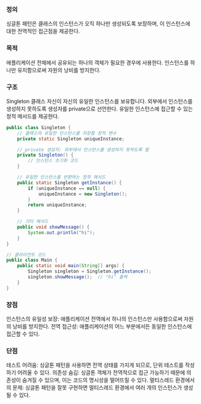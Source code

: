### 정의
싱글톤 패턴은 클래스의 인스턴스가 오직 하나만 생성되도록 보장하며, 
이 인스턴스에 대한 전역적인 접근점을 제공한다.

### 목적
애플리케이션 전체에서 공유되는 하나의 객체가 필요한 경우에 사용한다.
인스턴스를 하나만 유지함으로써 자원의 낭비를 방지한다.
### 구조
Singleton
클래스 자신이 자신의 유일한 인스턴스를 보유합니다.
외부에서 인스턴스를 생성하지 못하도록 생성자를 private으로 선언한다.
유일한 인스턴스에 접근할 수 있는 정적 메서드를 제공한다.

```java
public class Singleton {
    // 클래스의 유일한 인스턴스를 저장할 정적 변수
    private static Singleton uniqueInstance;

    // private 생성자: 외부에서 인스턴스를 생성하지 못하도록 함
    private Singleton() {
        // 인스턴스 초기화 코드
    }

    // 유일한 인스턴스를 반환하는 정적 메서드
    public static Singleton getInstance() {
        if (uniqueInstance == null) {
            uniqueInstance = new Singleton();
        }
        return uniqueInstance;
    }

    // 기타 메서드
    public void showMessage() {
        System.out.println("hi");
    }
}

// 클라이언트 코드
public class Main {
    public static void main(String[] args) {
        Singleton singleton = Singleton.getInstance();
        singleton.showMessage();  // "hi" 출력
    }
}

```

### 장점
인스턴스의 유일성 보장: 애플리케이션 전역에서 하나의 인스턴스만 사용함으로써 자원의 낭비를 방지한다.
전역 접근성: 애플리케이션의 어느 부분에서든 동일한 인스턴스에 접근할 수 있다.
### 단점
테스트 어려움: 싱글톤 패턴을 사용하면 전역 상태를 가지게 되므로, 단위 테스트를 작성하기 어려울 수 있다.
의존성 숨김: 싱글톤 객체가 전역적으로 접근 가능하기 때문에 의존성이 숨겨질 수 있으며, 이는 코드의 명시성을 떨어뜨릴 수 있다.
멀티스레드 환경에서의 문제: 싱글톤 패턴을 잘못 구현하면 멀티스레드 환경에서 여러 개의 인스턴스가 생성될 수 있다.